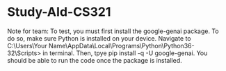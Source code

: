 # Study-AId-CS321

Note for team: To test, you must first install the google-genai package. To do so, make sure Python is installed on your device. Navigate to C:\Users\Your Name\AppData\Local\Programs\Python\Python36-32\Scripts> in terminal. Then, tpye pip install -q -U google-genai. You should be able to run the code once the package is installed.
